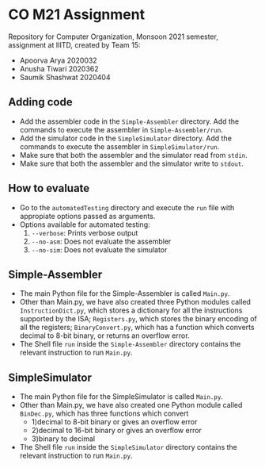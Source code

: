 # CO M21 Assignment
Repository for Computer Organization, Monsoon 2021 semester, assignment at IIITD, created by Team 15:
* Apoorva Arya 2020032 
* Anusha Tiwari 2020362 
* Saumik Shashwat 2020404 

## Adding code
* Add the assembler code in the `Simple-Assembler` directory. Add the commands to execute the assembler in `Simple-Assembler/run`.
* Add the simulator code in the `SimpleSimulator` directory. Add the commands to execute the assembler in `SimpleSimulator/run`.
* Make sure that both the assembler and the simulator read from `stdin`.
* Make sure that both the assembler and the simulator write to `stdout`.

## How to evaluate
* Go to the `automatedTesting` directory and execute the `run` file with appropiate options passed as arguments.
* Options available for automated testing:
	1. `--verbose`: Prints verbose output
	2. `--no-asm`: Does not evaluate the assembler
	3. `--no-sim`: Does not evaluate the simulator

## Simple-Assembler
* The main Python file for the Simple-Assembler is called `Main.py`.
* Other than Main.py, we have also created three Python modules called `InstructionDict.py`, which stores a dictionary for all the instructions supported by the ISA; `Registers.py`, which stores the binary encoding of all the registers; `BinaryConvert.py`, which has a function which converts decimal to 8-bit binary, or returns an overflow error.
* The Shell file `run` inside the `Simple-Assembler` directory contains the relevant instruction to run `Main.py`.

## SimpleSimulator
* The main Python file for the SimpleSimulator is called `Main.py`.
* Other than Main.py, we have also created one Python module called `BinDec.py`, which has three functions which convert 
  * 1)decimal to 8-bit binary or gives an overflow error
  * 2)decimal to 16-bit binary or gives an overflow error
  * 3)binary to decimal
* The Shell file `run` inside the `SimpleSimulator` directory contains the relevant instruction to run `Main.py`.
